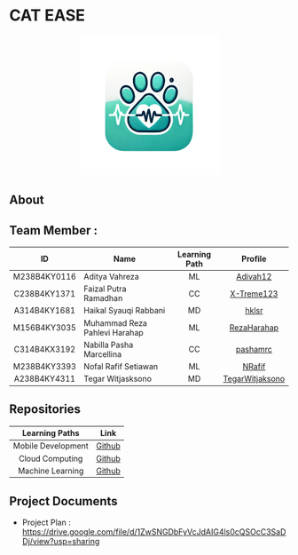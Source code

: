 # CAT EASE 
<div align="center">
<img src="https://github.com/Cat-Ease/.github/blob/main/profile/logo%20capstone.png" width="50%" height="50%" >
</div>


## About


## Team Member :

| ID           | Name                                | Learning Path | Profile |
| :------------: | ----------------------------------- | :--------------: | :-------: |
| M238B4KY0116   | Aditya Vahreza                      | ML               |    [Adivah12](https://github.com/Adivah12)    |
| C238B4KY1371   | Faizal Putra Ramadhan               | CC               |    [X-Treme123](https://github.com/X-Treme123)     |
| A314B4KY1681   | Haikal Syauqi Rabbani               | MD               |    [hklsr](https://github.com/hkllsr)     |
| M156B4KY3035   | Muhammad Reza Pahlevi Harahap       | ML               |    [RezaHarahap](https://github.com/RezaHarahap)     |
| C314B4KX3192   | Nabilla Pasha Marcellina            | CC               |    [pashamrc](https://github.com/pashamrc)     |
| M238B4KY3393   | Nofal Rafif Setiawan                | ML               |    [NRafif](https://github.com/NRafif)     |
| A238B4KY4311   | Tegar Witjasksono                   | MD               |    [TegarWitjaksono](https://github.com/TegarWitjaksono) |

## Repositories
|   Learning Paths   |                                Link                                |
| :----------------: | :----------------------------------------------------------------: |
| Mobile Development | [Github](https://github.com/Cat-Ease/Mobile-Development) |
|  Cloud Computing  | [Github](https://github.com/Cat-Ease/Cloud-Computing)  |
|   Machine Learning  | [Github](https://github.com/Cat-Ease/Cloud-Computing)  |

## Project Documents
- Project Plan : https://drive.google.com/file/d/1ZwSNGDbFyVcJdAIG4ls0cQSOcC3SaDDj/view?usp=sharing
